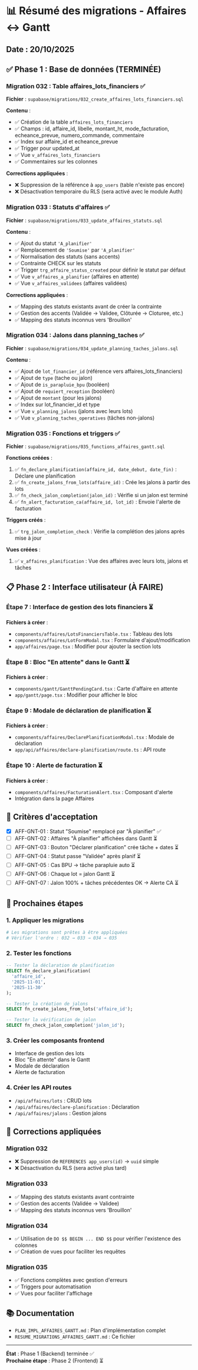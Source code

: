 # 📊 Résumé des migrations - Affaires ↔ Gantt

## Date : 20/10/2025

## ✅ Phase 1 : Base de données (TERMINÉE)

### Migration 032 : Table affaires_lots_financiers ✅

**Fichier** : `supabase/migrations/032_create_affaires_lots_financiers.sql`

**Contenu** :
- ✅ Création de la table `affaires_lots_financiers`
- ✅ Champs : id, affaire_id, libelle, montant_ht, mode_facturation, echeance_prevue, numero_commande, commentaire
- ✅ Index sur affaire_id et echeance_prevue
- ✅ Trigger pour updated_at
- ✅ Vue `v_affaires_lots_financiers`
- ✅ Commentaires sur les colonnes

**Corrections appliquées** :
- ❌ Suppression de la référence à `app_users` (table n'existe pas encore)
- ❌ Désactivation temporaire du RLS (sera activé avec le module Auth)

### Migration 033 : Statuts d'affaires ✅

**Fichier** : `supabase/migrations/033_update_affaires_statuts.sql`

**Contenu** :
- ✅ Ajout du statut `'A_planifier'`
- ✅ Remplacement de `'Soumise'` par `'A_planifier'`
- ✅ Normalisation des statuts (sans accents)
- ✅ Contrainte CHECK sur les statuts
- ✅ Trigger `trg_affaire_status_created` pour définir le statut par défaut
- ✅ Vue `v_affaires_a_planifier` (affaires en attente)
- ✅ Vue `v_affaires_validees` (affaires validées)

**Corrections appliquées** :
- ✅ Mapping des statuts existants avant de créer la contrainte
- ✅ Gestion des accents (Validée → Validee, Clôturée → Cloturee, etc.)
- ✅ Mapping des statuts inconnus vers 'Brouillon'

### Migration 034 : Jalons dans planning_taches ✅

**Fichier** : `supabase/migrations/034_update_planning_taches_jalons.sql`

**Contenu** :
- ✅ Ajout de `lot_financier_id` (référence vers affaires_lots_financiers)
- ✅ Ajout de `type` (tache ou jalon)
- ✅ Ajout de `is_parapluie_bpu` (booléen)
- ✅ Ajout de `requiert_reception` (booléen)
- ✅ Ajout de `montant` (pour les jalons)
- ✅ Index sur lot_financier_id et type
- ✅ Vue `v_planning_jalons` (jalons avec leurs lots)
- ✅ Vue `v_planning_taches_operatives` (tâches non-jalons)

### Migration 035 : Fonctions et triggers ✅

**Fichier** : `supabase/migrations/035_functions_affaires_gantt.sql`

**Fonctions créées** :
1. ✅ `fn_declare_planification(affaire_id, date_debut, date_fin)` : Déclare une planification
2. ✅ `fn_create_jalons_from_lots(affaire_id)` : Crée les jalons à partir des lots
3. ✅ `fn_check_jalon_completion(jalon_id)` : Vérifie si un jalon est terminé
4. ✅ `fn_alert_facturation_ca(affaire_id, lot_id)` : Envoie l'alerte de facturation

**Triggers créés** :
1. ✅ `trg_jalon_completion_check` : Vérifie la complétion des jalons après mise à jour

**Vues créées** :
1. ✅ `v_affaires_planification` : Vue des affaires avec leurs lots, jalons et tâches

## 📋 Phase 2 : Interface utilisateur (À FAIRE)

### Étape 7 : Interface de gestion des lots financiers ⏳

**Fichiers à créer** :
- `components/affaires/LotsFinanciersTable.tsx` : Tableau des lots
- `components/affaires/LotFormModal.tsx` : Formulaire d'ajout/modification
- `app/affaires/page.tsx` : Modifier pour ajouter la section lots

### Étape 8 : Bloc "En attente" dans le Gantt ⏳

**Fichiers à créer** :
- `components/gantt/GanttPendingCard.tsx` : Carte d'affaire en attente
- `app/gantt/page.tsx` : Modifier pour afficher le bloc

### Étape 9 : Modale de déclaration de planification ⏳

**Fichiers à créer** :
- `components/affaires/DeclarePlanificationModal.tsx` : Modale de déclaration
- `app/api/affaires/declare-planification/route.ts` : API route

### Étape 10 : Alerte de facturation ⏳

**Fichiers à créer** :
- `components/affaires/FacturationAlert.tsx` : Composant d'alerte
- Intégration dans la page Affaires

## 🎯 Critères d'acceptation

- [x] AFF-GNT-01 : Statut "Soumise" remplacé par "À planifier" ✅
- [ ] AFF-GNT-02 : Affaires "À planifier" affichées dans Gantt ⏳
- [ ] AFF-GNT-03 : Bouton "Déclarer planification" crée tâche + dates ⏳
- [ ] AFF-GNT-04 : Statut passe "Validée" après planif ⏳
- [ ] AFF-GNT-05 : Cas BPU → tâche parapluie auto ⏳
- [ ] AFF-GNT-06 : Chaque lot = jalon Gantt ⏳
- [ ] AFF-GNT-07 : Jalon 100% + tâches précédentes OK → Alerte CA ⏳

## 📝 Prochaines étapes

### 1. Appliquer les migrations
```bash
# Les migrations sont prêtes à être appliquées
# Vérifier l'ordre : 032 → 033 → 034 → 035
```

### 2. Tester les fonctions
```sql
-- Tester la déclaration de planification
SELECT fn_declare_planification(
  'affaire_id',
  '2025-11-01',
  '2025-11-30'
);

-- Tester la création de jalons
SELECT fn_create_jalons_from_lots('affaire_id');

-- Tester la vérification de jalon
SELECT fn_check_jalon_completion('jalon_id');
```

### 3. Créer les composants frontend
- Interface de gestion des lots
- Bloc "En attente" dans le Gantt
- Modale de déclaration
- Alerte de facturation

### 4. Créer les API routes
- `/api/affaires/lots` : CRUD lots
- `/api/affaires/declare-planification` : Déclaration
- `/api/affaires/jalons` : Gestion jalons

## 🔧 Corrections appliquées

### Migration 032
- ❌ Suppression de `REFERENCES app_users(id)` → `uuid` simple
- ❌ Désactivation du RLS (sera activé plus tard)

### Migration 033
- ✅ Mapping des statuts existants avant contrainte
- ✅ Gestion des accents (Validée → Validee)
- ✅ Mapping des statuts inconnus vers 'Brouillon'

### Migration 034
- ✅ Utilisation de `DO $$ BEGIN ... END $$` pour vérifier l'existence des colonnes
- ✅ Création de vues pour faciliter les requêtes

### Migration 035
- ✅ Fonctions complètes avec gestion d'erreurs
- ✅ Triggers pour automatisation
- ✅ Vues pour faciliter l'affichage

## 📚 Documentation

- `PLAN_IMPL_AFFAIRES_GANTT.md` : Plan d'implémentation complet
- `RESUME_MIGRATIONS_AFFAIRES_GANTT.md` : Ce fichier

---

**État** : Phase 1 (Backend) terminée ✅  
**Prochaine étape** : Phase 2 (Frontend) ⏳

